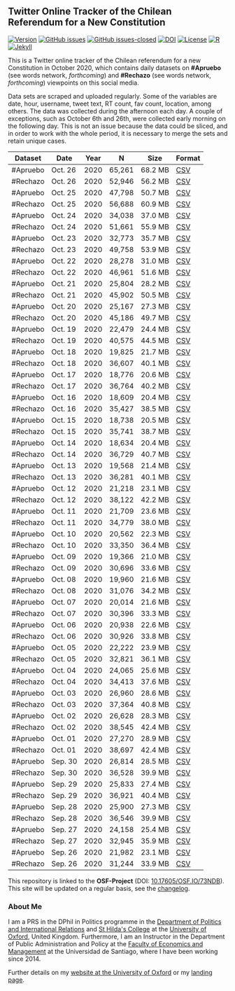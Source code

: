 ## Twitter Online Tracker of the Chilean Referendum for a New Constitution

[![Version](https://img.shields.io/badge/version-v0.2.4-blue.svg)](https://github.com/bgonzalezbustamante/twConstitution/blob/master/changelog.txt) [![GitHub issues](https://img.shields.io/github/issues/bgonzalezbustamante/twConstitution.svg)](https://github.com/bgonzalezbustamante/twConstitution/issues/) [![GitHub issues-closed](https://img.shields.io/github/issues-closed/bgonzalezbustamante/twConstitution.svg)](https://github.com/bgonzalezbustamante/twConstitution/issues?q=is%3Aissue+is%3Aclosed) [![DOI](https://img.shields.io/badge/DOI-10.17605%2FOSF.IO%2F73NDB-blue)](http://doi.org/10.17605/OSF.IO/73NDB) [![License](https://img.shields.io/badge/license-CC--BY--4.0-black)](https://github.com/bgonzalezbustamante/twConstitution/blob/master/LICENSE.txt) [![R](https://img.shields.io/badge/made%20with-R%20v4.0.2-1f425f.svg)](https://cran.r-project.org/) [![Jekyll](https://img.shields.io/badge/made%20with-Jekyll-1f425f.svg)](https://jekyllrb.com/)

This is a Twitter online tracker of the Chilean referendum for a new Constitution in October 2020, which contains daily datasets on **#Apruebo** (see words network, *forthcoming*) and **#Rechazo** (see words network, *forthcoming*) viewpoints on this social media. 

Data sets are scraped and uploaded regularly. Some of the variables are date, hour, username, tweet text, RT count, fav count, location, among others. The data was collected during the afternoon each day. A couple of exceptions, such as October 6th and 26th, were collected early morning on the following day. This is not an issue because the data could be sliced, and in order to work with the whole period, it is necessary to merge the sets and retain unique cases.

| Dataset | Date | Year | N | Size | Format |
| --- | --- | --- | --- | --- | --- |
| #Apruebo | Oct. 26 | 2020 | 65,261 | 68.2 MB | [CSV](https://raw.githubusercontent.com/bgonzalezbustamante/twConstitution/master/dataCollection/20201026_twApruebo.csv) |
| #Rechazo | Oct. 26 | 2020 | 52,946 | 56.2 MB | [CSV](https://raw.githubusercontent.com/bgonzalezbustamante/twConstitution/master/dataCollection/20201026_twRechazo.csv) |
| #Apruebo | Oct. 25 | 2020 | 47,798 | 50.7 MB | [CSV](https://raw.githubusercontent.com/bgonzalezbustamante/twConstitution/master/dataCollection/20201025_twApruebo.csv) |
| #Rechazo | Oct. 25 | 2020 | 56,688 | 60.9 MB | [CSV](https://raw.githubusercontent.com/bgonzalezbustamante/twConstitution/master/dataCollection/20201025_twRechazo.csv) |
| #Apruebo | Oct. 24 | 2020 | 34,038 | 37.0 MB | [CSV](https://raw.githubusercontent.com/bgonzalezbustamante/twConstitution/master/dataCollection/20201024_twApruebo.csv) |
| #Rechazo | Oct. 24 | 2020 | 51,661 | 55.9 MB | [CSV](https://raw.githubusercontent.com/bgonzalezbustamante/twConstitution/master/dataCollection/20201024_twRechazo.csv) |
| #Apruebo | Oct. 23 | 2020 | 32,773 | 35.7 MB | [CSV](https://raw.githubusercontent.com/bgonzalezbustamante/twConstitution/master/dataCollection/20201023_twApruebo.csv) |
| #Rechazo | Oct. 23 | 2020 | 49,758 | 53.9 MB | [CSV](https://raw.githubusercontent.com/bgonzalezbustamante/twConstitution/master/dataCollection/20201023_twRechazo.csv) |
| #Apruebo | Oct. 22 | 2020 | 28,278 | 31.0 MB | [CSV](https://raw.githubusercontent.com/bgonzalezbustamante/twConstitution/master/dataCollection/20201022_twApruebo.csv) |
| #Rechazo | Oct. 22 | 2020 | 46,961 | 51.6 MB | [CSV](https://raw.githubusercontent.com/bgonzalezbustamante/twConstitution/master/dataCollection/20201022_twRechazo.csv) |
| #Apruebo | Oct. 21 | 2020 | 25,804 | 28.2 MB | [CSV](https://raw.githubusercontent.com/bgonzalezbustamante/twConstitution/master/dataCollection/20201021_twApruebo.csv) |
| #Rechazo | Oct. 21 | 2020 | 45,902 | 50.5 MB | [CSV](https://raw.githubusercontent.com/bgonzalezbustamante/twConstitution/master/dataCollection/20201021_twRechazo.csv) |
| #Apruebo | Oct. 20 | 2020 | 25,167 | 27.3 MB | [CSV](https://raw.githubusercontent.com/bgonzalezbustamante/twConstitution/master/dataCollection/20201020_twApruebo.csv) |
| #Rechazo | Oct. 20 | 2020 | 45,186 | 49.7 MB | [CSV](https://raw.githubusercontent.com/bgonzalezbustamante/twConstitution/master/dataCollection/20201020_twRechazo.csv) |
| #Apruebo | Oct. 19 | 2020 | 22,479 | 24.4 MB | [CSV](https://raw.githubusercontent.com/bgonzalezbustamante/twConstitution/master/dataCollection/20201019_twApruebo.csv) |
| #Rechazo | Oct. 19 | 2020 | 40,575 | 44.5 MB | [CSV](https://raw.githubusercontent.com/bgonzalezbustamante/twConstitution/master/dataCollection/20201019_twRechazo.csv) |
| #Apruebo | Oct. 18 | 2020 | 19,825 | 21.7 MB | [CSV](https://raw.githubusercontent.com/bgonzalezbustamante/twConstitution/master/dataCollection/20201018_twApruebo.csv) |
| #Rechazo | Oct. 18 | 2020 | 36,607 | 40.1 MB | [CSV](https://raw.githubusercontent.com/bgonzalezbustamante/twConstitution/master/dataCollection/20201018_twRechazo.csv) |
| #Apruebo | Oct. 17 | 2020 | 18,776 | 20.6 MB | [CSV](https://raw.githubusercontent.com/bgonzalezbustamante/twConstitution/master/dataCollection/20201017_twApruebo.csv) |
| #Rechazo | Oct. 17 | 2020 | 36,764 | 40.2 MB | [CSV](https://raw.githubusercontent.com/bgonzalezbustamante/twConstitution/master/dataCollection/20201017_twRechazo.csv) |
| #Apruebo | Oct. 16 | 2020 | 18,609 | 20.4 MB | [CSV](https://raw.githubusercontent.com/bgonzalezbustamante/twConstitution/master/dataCollection/20201016_twApruebo.csv) |
| #Rechazo | Oct. 16 | 2020 | 35,427 | 38.5 MB | [CSV](https://raw.githubusercontent.com/bgonzalezbustamante/twConstitution/master/dataCollection/20201016_twRechazo.csv) |
| #Apruebo | Oct. 15 | 2020 | 18,738 | 20.5 MB | [CSV](https://raw.githubusercontent.com/bgonzalezbustamante/twConstitution/master/dataCollection/20201015_twApruebo.csv) |
| #Rechazo | Oct. 15 | 2020 | 35,741 | 38.7 MB | [CSV](https://raw.githubusercontent.com/bgonzalezbustamante/twConstitution/master/dataCollection/20201015_twRechazo.csv) |
| #Apruebo | Oct. 14 | 2020 | 18,634 | 20.4 MB | [CSV](https://raw.githubusercontent.com/bgonzalezbustamante/twConstitution/master/dataCollection/20201014_twApruebo.csv) |
| #Rechazo | Oct. 14 | 2020 | 36,729 | 40.7 MB | [CSV](https://raw.githubusercontent.com/bgonzalezbustamante/twConstitution/master/dataCollection/20201014_twRechazo.csv) |
| #Apruebo | Oct. 13 | 2020 | 19,568 | 21.4 MB | [CSV](https://raw.githubusercontent.com/bgonzalezbustamante/twConstitution/master/dataCollection/20201013_twApruebo.csv) |
| #Rechazo | Oct. 13 | 2020 | 36,281 | 40.1 MB | [CSV](https://raw.githubusercontent.com/bgonzalezbustamante/twConstitution/master/dataCollection/20201013_twRechazo.csv) |
| #Apruebo | Oct. 12 | 2020 | 21,218 | 23.1 MB | [CSV](https://raw.githubusercontent.com/bgonzalezbustamante/twConstitution/master/dataCollection/20201012_twApruebo.csv) |
| #Rechazo | Oct. 12 | 2020 | 38,122 | 42.2 MB | [CSV](https://raw.githubusercontent.com/bgonzalezbustamante/twConstitution/master/dataCollection/20201012_twRechazo.csv) |
| #Apruebo | Oct. 11 | 2020 | 21,709 | 23.6 MB | [CSV](https://raw.githubusercontent.com/bgonzalezbustamante/twConstitution/master/dataCollection/20201011_twApruebo.csv) |
| #Rechazo | Oct. 11 | 2020 | 34,779 | 38.0 MB | [CSV](https://raw.githubusercontent.com/bgonzalezbustamante/twConstitution/master/dataCollection/20201011_twRechazo.csv) |
| #Apruebo | Oct. 10 | 2020 | 20,562 | 22.3 MB | [CSV](https://raw.githubusercontent.com/bgonzalezbustamante/twConstitution/master/dataCollection/20201010_twApruebo.csv) |
| #Rechazo | Oct. 10 | 2020 | 33,350 | 36.4 MB | [CSV](https://raw.githubusercontent.com/bgonzalezbustamante/twConstitution/master/dataCollection/20201010_twRechazo.csv) |
| #Apruebo | Oct. 09 | 2020 | 19,366 | 21.0 MB | [CSV](https://raw.githubusercontent.com/bgonzalezbustamante/twConstitution/master/dataCollection/20201009_twApruebo.csv) |
| #Rechazo | Oct. 09 | 2020 | 30,696 | 33.6 MB | [CSV](https://raw.githubusercontent.com/bgonzalezbustamante/twConstitution/master/dataCollection/20201009_twRechazo.csv) |
| #Apruebo | Oct. 08 | 2020 | 19,960 | 21.6 MB | [CSV](https://raw.githubusercontent.com/bgonzalezbustamante/twConstitution/master/dataCollection/20201008_twApruebo.csv) |
| #Rechazo | Oct. 08 | 2020 | 31,076 | 34.2 MB | [CSV](https://raw.githubusercontent.com/bgonzalezbustamante/twConstitution/master/dataCollection/20201008_twRechazo.csv) |
| #Apruebo | Oct. 07 | 2020 | 20,014 | 21.6 MB | [CSV](https://raw.githubusercontent.com/bgonzalezbustamante/twConstitution/master/dataCollection/20201007_twApruebo.csv) |
| #Rechazo | Oct. 07 | 2020 | 30,396 | 33.3 MB | [CSV](https://raw.githubusercontent.com/bgonzalezbustamante/twConstitution/master/dataCollection/20201007_twRechazo.csv) |
| #Apruebo | Oct. 06 | 2020 | 20,938 | 22.6 MB | [CSV](https://raw.githubusercontent.com/bgonzalezbustamante/twConstitution/master/dataCollection/20201006_twApruebo.csv) |
| #Rechazo | Oct. 06 | 2020 | 30,926 | 33.8 MB | [CSV](https://raw.githubusercontent.com/bgonzalezbustamante/twConstitution/master/dataCollection/20201006_twRechazo.csv) |
| #Apruebo | Oct. 05 | 2020 | 22,222 | 23.9 MB | [CSV](https://raw.githubusercontent.com/bgonzalezbustamante/twConstitution/master/dataCollection/20201005_twApruebo.csv) |
| #Rechazo | Oct. 05 | 2020 | 32,821 | 36.1 MB | [CSV](https://raw.githubusercontent.com/bgonzalezbustamante/twConstitution/master/dataCollection/20201005_twRechazo.csv) |
| #Apruebo | Oct. 04 | 2020 | 24,065 | 25.6 MB | [CSV](https://raw.githubusercontent.com/bgonzalezbustamante/twConstitution/master/dataCollection/20201004_twApruebo.csv) |
| #Rechazo | Oct. 04 | 2020 | 34,413 | 37.6 MB | [CSV](https://raw.githubusercontent.com/bgonzalezbustamante/twConstitution/master/dataCollection/20201004_twRechazo.csv) |
| #Apruebo | Oct. 03 | 2020 | 26,960 | 28.6 MB | [CSV](https://raw.githubusercontent.com/bgonzalezbustamante/twConstitution/master/dataCollection/20201003_twApruebo.csv) |
| #Rechazo | Oct. 03 | 2020 | 37,364 | 40.8 MB | [CSV](https://raw.githubusercontent.com/bgonzalezbustamante/twConstitution/master/dataCollection/20201003_twRechazo.csv) |
| #Apruebo | Oct. 02 | 2020 | 26,628 | 28.3 MB | [CSV](https://raw.githubusercontent.com/bgonzalezbustamante/twConstitution/master/dataCollection/20201002_twApruebo.csv) |
| #Rechazo | Oct. 02 | 2020 | 38,545 | 42.4 MB | [CSV](https://raw.githubusercontent.com/bgonzalezbustamante/twConstitution/master/dataCollection/20201002_twRechazo.csv) |
| #Apruebo | Oct. 01 | 2020 | 27,270 | 28.9 MB | [CSV](https://raw.githubusercontent.com/bgonzalezbustamante/twConstitution/master/dataCollection/20201001_twApruebo.csv) |
| #Rechazo | Oct. 01 | 2020 | 38,697 | 42.4 MB | [CSV](https://raw.githubusercontent.com/bgonzalezbustamante/twConstitution/master/dataCollection/20201001_twRechazo.csv) |
| #Apruebo | Sep. 30 | 2020 | 26,814 | 28.5 MB | [CSV](https://raw.githubusercontent.com/bgonzalezbustamante/twConstitution/master/dataCollection/20200930_twApruebo.csv) |
| #Rechazo | Sep. 30 | 2020 | 36,528 | 39.9 MB | [CSV](https://raw.githubusercontent.com/bgonzalezbustamante/twConstitution/master/dataCollection/20200930_twRechazo.csv) |
| #Apruebo | Sep. 29 | 2020 | 25,833 | 27.4 MB | [CSV](https://raw.githubusercontent.com/bgonzalezbustamante/twConstitution/master/dataCollection/20200929_twApruebo.csv) |
| #Rechazo | Sep. 29 | 2020 | 36,921 | 40.4 MB | [CSV](https://raw.githubusercontent.com/bgonzalezbustamante/twConstitution/master/dataCollection/20200929_twRechazo.csv) |
| #Apruebo | Sep. 28 | 2020 | 25,900 | 27.3 MB | [CSV](https://raw.githubusercontent.com/bgonzalezbustamante/twConstitution/master/dataCollection/20200928_twApruebo.csv) |
| #Rechazo | Sep. 28 | 2020 | 36,546 | 39.9 MB | [CSV](https://raw.githubusercontent.com/bgonzalezbustamante/twConstitution/master/dataCollection/20200928_twRechazo.csv) |
| #Apruebo | Sep. 27 | 2020 | 24,158 | 25.4 MB | [CSV](https://raw.githubusercontent.com/bgonzalezbustamante/twConstitution/master/dataCollection/20200927_twApruebo.csv) |
| #Rechazo | Sep. 27 | 2020 | 32,945 | 35.9 MB | [CSV](https://raw.githubusercontent.com/bgonzalezbustamante/twConstitution/master/dataCollection/20200927_twRechazo.csv) |
| #Apruebo | Sep. 26 | 2020 | 21,982 | 23.1 MB | [CSV](https://raw.githubusercontent.com/bgonzalezbustamante/twConstitution/master/dataCollection/20200926_twApruebo.csv) |
| #Rechazo | Sep. 26 | 2020 | 31,244 | 33.9 MB | [CSV](https://raw.githubusercontent.com/bgonzalezbustamante/twConstitution/master/dataCollection/20200926_twRechazo.csv) |

This repository is linked to the **OSF-Project** (DOI: [10.17605/OSF.IO/73NDB](http://doi.org/10.17605/OSF.IO/73NDB)). This site will be updated on a regular basis, see the [changelog](https://github.com/bgonzalezbustamante/twConstitution/blob/master/changelog.txt).

### About Me

I am a PRS in the DPhil in Politics programme in the [Department of Politics and International Relations](https://www.politics.ox.ac.uk/) and [St Hilda's College](https://www.sthildas.ox.ac.uk/) at the [University of Oxford](http://www.ox.ac.uk/), United Kingdom. Furthermore, I am an Instructor in the Department of Public Administration and Policy at the [Faculty of Economics and Management](https://fae.usach.cl/) at the Universidad de Santiago, where I have been working since 2014. 

Further details on my [website at the University of Oxford](http://users.ox.ac.uk/~shil5311/) or my [landing page](https://bgonzalezbustamante.com/).
